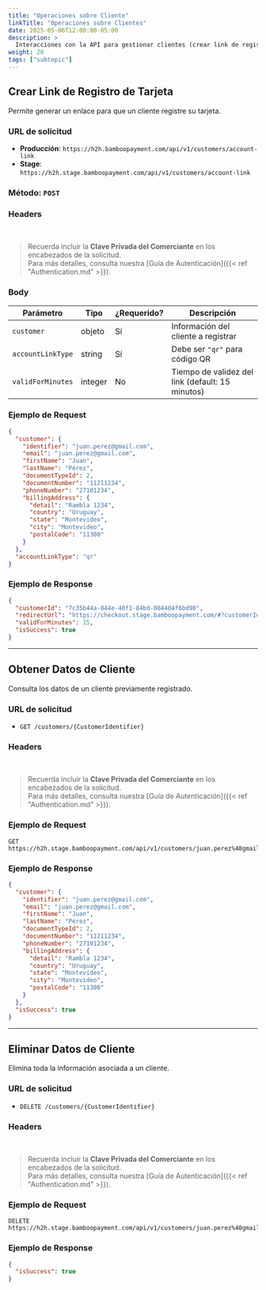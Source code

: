 ```yaml
---
title: "Operaciones sobre Cliente"
linkTitle: "Operaciones sobre Clientes"
date: 2025-05-06T12:00:00-05:00
description: >
  Interacciones con la API para gestionar clientes (crear link de registro, obtener y eliminar datos).
weight: 20
tags: ["subtopic"]
---
```


## Crear Link de Registro de Tarjeta

Permite generar un enlace para que un cliente registre su tarjeta.

### URL de solicitud

- **Producción**: `https://h2h.bamboopayment.com/api/v1/customers/account-link`
- **Stage**: `https://h2h.stage.bamboopayment.com/api/v1/customers/account-link`

### Método: `POST`

### Headers

<br />

> Recuerda incluir la **Clave Privada del Comerciante** en los encabezados de la solicitud. <br /> Para más detalles, consulta nuestra [Guía de Autenticación]({{< ref "Authentication.md" >}}).

### Body

| Parámetro         | Tipo     | ¿Requerido? | Descripción                                             |
|-------------------|----------|-------------|---------------------------------------------------------|
| `customer`        | objeto   | Sí          | Información del cliente a registrar                     |
| `accountLinkType` | string   | Sí          | Debe ser `"qr"` para código QR                          |
| `validForMinutes` | integer  | No          | Tiempo de validez del link (default: 15 minutos)        |

### Ejemplo de Request

```json
{
  "customer": {
    "identifier": "juan.perez@gmail.com",
    "email": "juan.perez@gmail.com",
    "firstName": "Juan",
    "lastName": "Pérez",
    "documentTypeId": 2,
    "documentNumber": "11211234",
    "phoneNumber": "27101234",
    "billingAddress": {
      "detail": "Rambla 1234",
      "country": "Uruguay",
      "state": "Montevideo",
      "city": "Montevideo",
      "postalCode": "11300"
    }
  },
  "accountLinkType": "qr"
}
```

### Ejemplo de Response

```json
{
  "customerId": "7c35b44a-844e-40f1-84bd-004404f6bd98",
  "redirectUrl": "https://checkout.stage.bamboopayment.com/#?customerId=7c35b44a-844e-40f1-84bd-004404f6bd98",
  "validForMinutes": 15,
  "isSuccess": true
}
```

---

## Obtener Datos de Cliente

Consulta los datos de un cliente previamente registrado.

### URL de solicitud

- `GET /customers/{CustomerIdentifier}`

### Headers

<br />

> Recuerda incluir la **Clave Privada del Comerciante** en los encabezados de la solicitud. <br /> Para más detalles, consulta nuestra [Guía de Autenticación]({{< ref "Authentication.md" >}}).

### Ejemplo de Request

```
GET https://h2h.stage.bamboopayment.com/api/v1/customers/juan.perez%40gmail.com
```

### Ejemplo de Response

```json
{
  "customer": {
    "identifier": "juan.perez@gmail.com",
    "email": "juan.perez@gmail.com",
    "firstName": "Juan",
    "lastName": "Pérez",
    "documentTypeId": 2,
    "documentNumber": "11211234",
    "phoneNumber": "27101234",
    "billingAddress": {
      "detail": "Rambla 1234",
      "country": "Uruguay",
      "state": "Montevideo",
      "city": "Montevideo",
      "postalCode": "11300"
    }
  },
  "isSuccess": true
}
```

---

## Eliminar Datos de Cliente

Elimina toda la información asociada a un cliente.

### URL de solicitud

- `DELETE /customers/{CustomerIdentifier}`

### Headers

<br />

> Recuerda incluir la **Clave Privada del Comerciante** en los encabezados de la solicitud. <br /> Para más detalles, consulta nuestra [Guía de Autenticación]({{< ref "Authentication.md" >}}).

### Ejemplo de Request

```
DELETE https://h2h.stage.bamboopayment.com/api/v1/customers/juan.perez%40gmail.com
```

### Ejemplo de Response

```json
{
  "isSuccess": true
}
```
